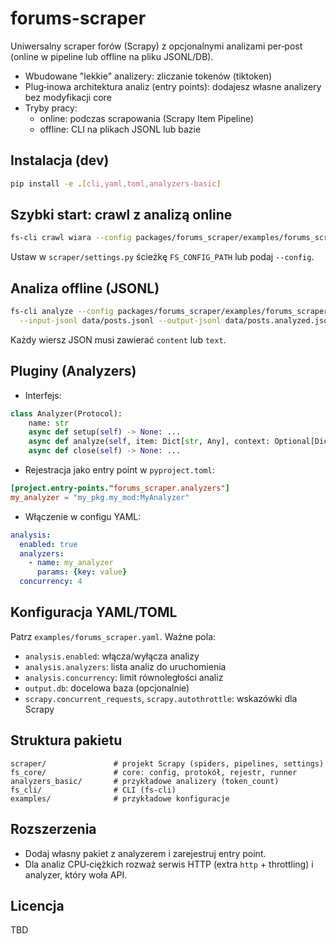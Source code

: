 # forums-scraper

Uniwersalny scraper forów (Scrapy) z opcjonalnymi analizami per‑post (online w pipeline lub offline na pliku JSONL/DB).

- Wbudowane "lekkie" analizery: zliczanie tokenów (tiktoken)
- Plug‑inowa architektura analiz (entry points): dodajesz własne analizery bez modyfikacji core
- Tryby pracy:
  - online: podczas scrapowania (Scrapy Item Pipeline)
  - offline: CLI na plikach JSONL lub bazie

## Instalacja (dev)

```bash
pip install -e .[cli,yaml,toml,analyzers-basic]
```

## Szybki start: crawl z analizą online

```bash
fs-cli crawl wiara --config packages/forums_scraper/examples/forums_scraper.yaml
```

Ustaw w `scraper/settings.py` ścieżkę `FS_CONFIG_PATH` lub podaj `--config`.

## Analiza offline (JSONL)

```bash
fs-cli analyze --config packages/forums_scraper/examples/forums_scraper.yaml \
  --input-jsonl data/posts.jsonl --output-jsonl data/posts.analyzed.jsonl
```

Każdy wiersz JSON musi zawierać `content` lub `text`.

## Pluginy (Analyzers)

- Interfejs:

```python
class Analyzer(Protocol):
    name: str
    async def setup(self) -> None: ...
    async def analyze(self, item: Dict[str, Any], context: Optional[Dict] = None) -> Dict[str, Any]: ...
    async def close(self) -> None: ...
```

- Rejestracja jako entry point w `pyproject.toml`:

```toml
[project.entry-points."forums_scraper.analyzers"]
my_analyzer = "my_pkg.my_mod:MyAnalyzer"
```

- Włączenie w configu YAML:

```yaml
analysis:
  enabled: true
  analyzers:
    - name: my_analyzer
      params: {key: value}
  concurrency: 4
```

## Konfiguracja YAML/TOML

Patrz `examples/forums_scraper.yaml`. Ważne pola:
- `analysis.enabled`: włącza/wyłącza analizy
- `analysis.analyzers`: lista analiz do uruchomienia
- `analysis.concurrency`: limit równoległości analiz
- `output.db`: docelowa baza (opcjonalnie)
- `scrapy.concurrent_requests`, `scrapy.autothrottle`: wskazówki dla Scrapy

## Struktura pakietu

```
scraper/               # projekt Scrapy (spiders, pipelines, settings)
fs_core/               # core: config, protokół, rejestr, runner
analyzers_basic/       # przykładowe analizery (token_count)
fs_cli/                # CLI (fs-cli)
examples/              # przykładowe konfiguracje
```

## Rozszerzenia

- Dodaj własny pakiet z analyzerem i zarejestruj entry point.
- Dla analiz CPU‑ciężkich rozważ serwis HTTP (extra `http` + throttling) i analyzer, który woła API.

## Licencja

TBD

